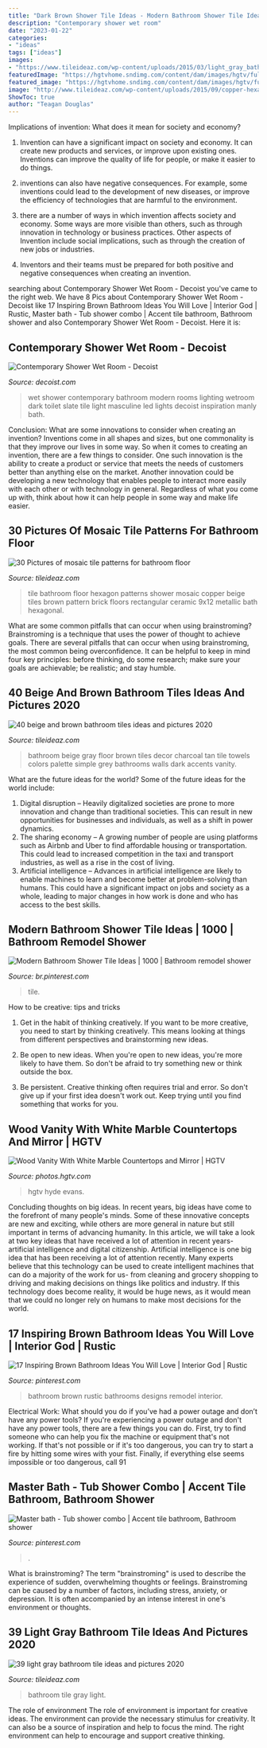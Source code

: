 ```yaml
---
title: "Dark Brown Shower Tile Ideas - Modern Bathroom Shower Tile Ideas"
description: "Contemporary shower wet room"
date: "2023-01-22"
categories:
- "ideas"
tags: ["ideas"]
images:
- "https://www.tileideaz.com/wp-content/uploads/2015/03/light_gray_bathroom_tile_4.jpg"
featuredImage: "https://hgtvhome.sndimg.com/content/dam/images/hgtv/fullset/2015/1/30/0/Hyde-Evans-Design_Discovery-Park_Master-Bath-Vanity.jpg.rend.hgtvcom.966.1288.suffix/1422641381137.jpeg"
featured_image: "https://hgtvhome.sndimg.com/content/dam/images/hgtv/fullset/2015/1/30/0/Hyde-Evans-Design_Discovery-Park_Master-Bath-Vanity.jpg.rend.hgtvcom.966.1288.suffix/1422641381137.jpeg"
image: "http://www.tileideaz.com/wp-content/uploads/2015/09/copper-hexagon-tile-shower.jpg"
ShowToc: true
author: "Teagan Douglas"
---
```



Implications of invention: What does it mean for society and economy?
1. Invention can have a significant impact on society and economy. It can create new products and services, or improve upon existing ones. Inventions can improve the quality of life for people, or make it easier to do things.
2. inventions can also have negative consequences. For example, some inventions could lead to the development of new diseases, or improve the efficiency of technologies that are harmful to the environment.

3. there are a number of ways in which invention affects society and economy. Some ways are more visible than others, such as through innovation in technology or business practices. Other aspects of Invention include social implications, such as through the creation of new jobs or industries.

4. Inventors and their teams must be prepared for both positive and negative consequences when creating an invention.

	

		
searching about Contemporary Shower Wet Room - Decoist you've came to the right web. We have 8 Pics about Contemporary Shower Wet Room - Decoist like 17 Inspiring Brown Bathroom Ideas You Will Love | Interior God | Rustic, Master bath - Tub shower combo | Accent tile bathroom, Bathroom shower and also Contemporary Shower Wet Room - Decoist. Here it is:
		
    
## Contemporary Shower Wet Room - Decoist

<img loading=lazy src="http://cdn.decoist.com/wp-content/uploads/2011/12/Contemporary-Shower-Wet-Room.jpg" onerror="this.onerror=null;this.src='https://tse2.mm.bing.net/th?id=OIP.xlgwJw7OWN6Ap5b2KOvpuQHaLH&amp;pid=15.1';" alt="Contemporary Shower Wet Room - Decoist">

_Source: decoist.com_

>wet shower contemporary bathroom modern rooms lighting wetroom dark toilet slate tile light masculine led lights decoist inspiration manly bath. 

	

Conclusion: What are some innovations to consider when creating an invention?
Inventions come in all shapes and sizes, but one commonality is that they improve our lives in some way. So when it comes to creating an invention, there are a few things to consider. One such innovation is the ability to create a product or service that meets the needs of customers better than anything else on the market. Another innovation could be developing a new technology that enables people to interact more easily with each other or with technology in general. Regardless of what you come up with, think about how it can help people in some way and make life easier.

    
## 30 Pictures Of Mosaic Tile Patterns For Bathroom Floor

<img loading=lazy src="http://www.tileideaz.com/wp-content/uploads/2015/09/copper-hexagon-tile-shower.jpg" onerror="this.onerror=null;this.src='https://tse3.mm.bing.net/th?id=OIP.CUwFHUe7zzAywIx0w7L8KwHaJ4&amp;pid=15.1';" alt="30 Pictures of mosaic tile patterns for bathroom floor">

_Source: tileideaz.com_

>tile bathroom floor hexagon patterns shower mosaic copper beige tiles brown pattern brick floors rectangular ceramic 9x12 metallic bath hexagonal. 

	

What are some common pitfalls that can occur when using brainstroming?
Brainstroming is a technique that uses the power of thought to achieve goals. There are several pitfalls that can occur when using brainstroming, the most common being overconfidence. It can be helpful to keep in mind four key principles: before thinking, do some research; make sure your goals are achievable; be realistic; and stay humble.

    
## 40 Beige And Brown Bathroom Tiles Ideas And Pictures 2020

<img loading=lazy src="https://www.tileideaz.com/wp-content/uploads/2015/03/beige_and_brown_bathroom_tiles_9.jpg" onerror="this.onerror=null;this.src='https://tse2.mm.bing.net/th?id=OIP.h8DkZCdqv23dvKK42iVW6wHaJ2&amp;pid=15.1';" alt="40 beige and brown bathroom tiles ideas and pictures 2020">

_Source: tileideaz.com_

>bathroom beige gray floor brown tiles decor charcoal tan tile towels colors palette simple grey bathrooms walls dark accents vanity. 

	

What are the future ideas for the world?
Some of the future ideas for the world include:
1. Digital disruption – Heavily digitalized societies are prone to more innovation and change than traditional societies. This can result in new opportunities for businesses and individuals, as well as a shift in power dynamics.
2. The sharing economy – A growing number of people are using platforms such as Airbnb and Uber to find affordable housing or transportation. This could lead to increased competition in the taxi and transport industries, as well as a rise in the cost of living.
3. Artificial intelligence – Advances in artificial intelligence are likely to enable machines to learn and become better at problem-solving than humans. This could have a significant impact on jobs and society as a whole, leading to major changes in how work is done and who has access to the best skills.

    
## Modern Bathroom Shower Tile Ideas | 1000 | Bathroom Remodel Shower

<img loading=lazy src="https://i.pinimg.com/736x/15/8b/3b/158b3b5788add2197fa4596b0aefadd5.jpg" onerror="this.onerror=null;this.src='https://tse1.mm.bing.net/th?id=OIP.w3hKIfbUsGFJtEQwnoT-nAHaJ3&amp;pid=15.1';" alt="Modern Bathroom Shower Tile Ideas | 1000 | Bathroom remodel shower">

_Source: br.pinterest.com_

>tile. 

	

How to be creative: tips and tricks
1. Get in the habit of thinking creatively. If you want to be more creative, you need to start by thinking creatively. This means looking at things from different perspectives and brainstorming new ideas.
2. Be open to new ideas. When you're open to new ideas, you're more likely to have them. So don't be afraid to try something new or think outside the box.

3. Be persistent. Creative thinking often requires trial and error. So don't give up if your first idea doesn't work out. Keep trying until you find something that works for you.

    
## Wood Vanity With White Marble Countertops And Mirror | HGTV

<img loading=lazy src="https://hgtvhome.sndimg.com/content/dam/images/hgtv/fullset/2015/1/30/0/Hyde-Evans-Design_Discovery-Park_Master-Bath-Vanity.jpg.rend.hgtvcom.966.1288.suffix/1422641381137.jpeg" onerror="this.onerror=null;this.src='https://tse4.mm.bing.net/th?id=OIP.B8fC93dcEovTdPvPNHmlKQHaJ4&amp;pid=15.1';" alt="Wood Vanity With White Marble Countertops and Mirror | HGTV">

_Source: photos.hgtv.com_

>hgtv hyde evans. 

	

Concluding thoughts on big ideas.
In recent years, big ideas have come to the forefront of many people's minds. Some of these innovative concepts are new and exciting, while others are more general in nature but still important in terms of advancing humanity. In this article, we will take a look at two key ideas that have received a lot of attention in recent years- artificial intelligence and digital citizenship. 
Artificial intelligence is one big idea that has been receiving a lot of attention recently. Many experts believe that this technology can be used to create intelligent machines that can do a majority of the work for us- from cleaning and grocery shopping to driving and making decisions on things like politics and industry. If this technology does become reality, it would be huge news, as it would mean that we could no longer rely on humans to make most decisions for the world.

    
## 17 Inspiring Brown Bathroom Ideas You Will Love | Interior God | Rustic

<img loading=lazy src="https://i.pinimg.com/736x/74/7f/ab/747fab5655683fe6e74548af4461a16f.jpg" onerror="this.onerror=null;this.src='https://tse3.mm.bing.net/th?id=OIP.P0nI3oqK6Szh81Xzgy8I4gHaLH&amp;pid=15.1';" alt="17 Inspiring Brown Bathroom Ideas You Will Love | Interior God | Rustic">

_Source: pinterest.com_

>bathroom brown rustic bathrooms designs remodel interior. 

	

Electrical Work: What should you do if you’ve had a power outage and don’t have any power tools?
If you're experiencing a power outage and don't have any power tools, there are a few things you can do. First, try to find someone who can help you fix the machine or equipment that's not working. If that's not possible or if it's too dangerous, you can try to start a fire by hitting some wires with your fist. Finally, if everything else seems impossible or too dangerous, call 91
    
## Master Bath - Tub Shower Combo | Accent Tile Bathroom, Bathroom Shower

<img loading=lazy src="https://i.pinimg.com/736x/82/ae/8e/82ae8eebf47bf5027a78120b8fe18efc.jpg" onerror="this.onerror=null;this.src='https://tse4.mm.bing.net/th?id=OIP.A3PJk1YSGplw7N2vQYUecAHaJ3&amp;pid=15.1';" alt="Master bath - Tub shower combo | Accent tile bathroom, Bathroom shower">

_Source: pinterest.com_

>. 

	

What is brainstroming?
The term "brainstroming" is used to describe the experience of sudden, overwhelming thoughts or feelings. Brainstroming can be caused by a number of factors, including stress, anxiety, or depression. It is often accompanied by an intense interest in one's environment or thoughts.

    
## 39 Light Gray Bathroom Tile Ideas And Pictures 2020

<img loading=lazy src="https://www.tileideaz.com/wp-content/uploads/2015/03/light_gray_bathroom_tile_4.jpg" onerror="this.onerror=null;this.src='https://tse3.mm.bing.net/th?id=OIP.vacDIzCleJ9IqtcbX1bwMwHaLD&amp;pid=15.1';" alt="39 light gray bathroom tile ideas and pictures 2020">

_Source: tileideaz.com_

>bathroom tile gray light. 

	

The role of environment
The role of environment is important for creative ideas. The environment can provide the necessary stimulus for creativity. It can also be a source of inspiration and help to focus the mind. The right environment can help to encourage and support creative thinking.

